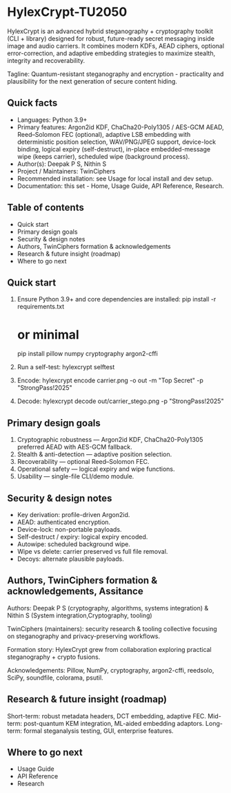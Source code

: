 # HylexCrypt-TU2050

HylexCrypt is an advanced hybrid steganography + cryptography toolkit (CLI + library) designed for robust, future-ready secret messaging inside image and audio carriers. It combines modern KDFs, AEAD ciphers, optional error-correction, and adaptive embedding strategies to maximize stealth, integrity and recoverability.

Tagline: Quantum-resistant steganography and encryption - practicality and plausibility for the next generation of secure content hiding.

Quick facts
-----------
- Languages: Python 3.9+
- Primary features: Argon2id KDF, ChaCha20-Poly1305 / AES-GCM AEAD, Reed–Solomon FEC (optional), adaptive LSB embedding with deterministic position selection, WAV/PNG/JPEG support, device-lock binding, logical expiry (self-destruct), in-place embedded-message wipe (keeps carrier), scheduled wipe (background process).
- Author(s): Deepak P S, Nithin S
- Project / Maintainers: TwinCiphers
- Recommended installation: see Usage for local install and dev setup.
- Documentation: this set - Home, Usage Guide, API Reference, Research.

Table of contents
-----------------
- Quick start
- Primary design goals
- Security & design notes
- Authors, TwinCiphers formation & acknowledgements
- Research & future insight (roadmap)
- Where to go next

Quick start
-----------
1. Ensure Python 3.9+ and core dependencies are installed:
   pip install -r requirements.txt
   # or minimal
   pip install pillow numpy cryptography argon2-cffi

2. Run a self-test:
   hylexcrypt selftest

3. Encode:
   hylexcrypt encode carrier.png -o out -m "Top Secret" -p "StrongPass!2025"

4. Decode:
   hylexcrypt decode out/carrier_stego.png -p "StrongPass!2025"

Primary design goals
--------------------
1. Cryptographic robustness — Argon2id KDF, ChaCha20-Poly1305 preferred AEAD with AES-GCM fallback.
2. Stealth & anti-detection — adaptive position selection.
3. Recoverability — optional Reed–Solomon FEC.
4. Operational safety — logical expiry and wipe functions.
5. Usability — single-file CLI/demo module.

Security & design notes
-----------------------
- Key derivation: profile-driven Argon2id.
- AEAD: authenticated encryption.
- Device-lock: non-portable payloads.
- Self-destruct / expiry: logical expiry encoded.
- Autowipe: scheduled background wipe.
- Wipe vs delete: carrier preserved vs full file removal.
- Decoys: alternate plausible payloads.

Authors, TwinCiphers formation & acknowledgements, Assitance
------------------------------------------------------------
Authors: Deepak P S (cryptography, algorithms, systems integration) & Nithin S (System integration,Cryptography, tooling)

TwinCiphers (maintainers): security research & tooling collective focusing on steganography and privacy-preserving workflows.

Formation story: HylexCrypt grew from collaboration exploring practical steganography + crypto fusions.

Acknowledgements: Pillow, NumPy, cryptography, argon2-cffi, reedsolo, SciPy, soundfile, colorama, psutil.

Research & future insight (roadmap)
-----------------------------------
Short-term: robust metadata headers, DCT embedding, adaptive FEC.
Mid-term: post-quantum KEM integration, ML-aided embedding adaptors.
Long-term: formal steganalysis testing, GUI, enterprise features.

Where to go next
----------------
- Usage Guide
- API Reference
- Research
